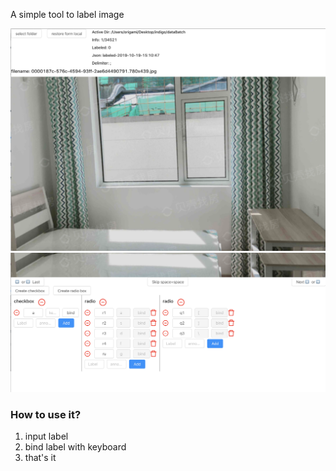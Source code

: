 A simple tool to label image

![intro_1](./readme/intro_1.png)
![intro_2](./readme/intro_2.png)

### How to use it?

1. input label
2. bind label with keyboard
3. that's it